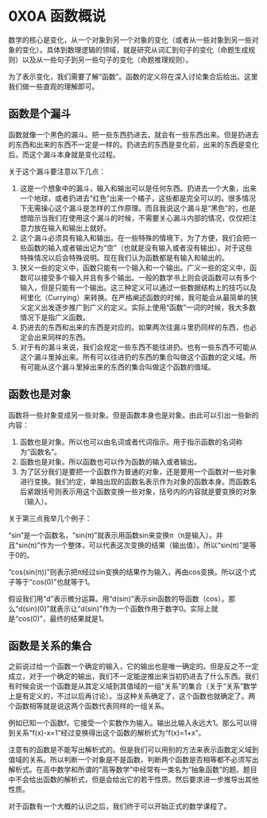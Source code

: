 # 0X0A 函数概说

数学的核心是变化，从一个对象到另一个对象的变化（或者从一些对象到另一些对象的变化）。具体到数理逻辑的领域，就是研究从词汇到句子的变化（命题生成规则）以及从一些句子到另一些句子的变化（命题推理规则）。

为了表示变化，我们需要了解“函数”。函数的定义将在深入讨论集合后给出。这里我们做一些直观的理解即可。

## 函数是个漏斗

函数就像一个黑色的漏斗。把一些东西扔进去，就会有一些东西出来。但是扔进去的东西和出来的东西不一定是一样的。扔进去的东西是变化前，出来的东西是变化后。而这个漏斗本身就是变化过程。

关于这个漏斗要注意以下几点：

1. 这是一个想象中的漏斗，输入和输出可以是任何东西。扔进去一个大象，出来一个地球，或者扔进去“红色”出来一个橘子，这些都是完全可以的。很多情况下无需操心这个漏斗是怎样的工作原理。而且我说这个漏斗是“黑色”的，也是想暗示当我们在使用这个漏斗的时候，不需要关心漏斗内部的情况，仅仅把注意力放在输入和输出上就好。
1. 这个漏斗必须具有输入和输出。在一些特殊的情境下，为了方便，我们会把一些函数的输入或者输出记为“空”（也就是没有输入或者没有输出）。对于这些特殊情况以后会特殊说明。现在我们认为函数都是有输入和输出的。
1. 狭义一些的定义中，函数只能有一个输入和一个输出。广义一些的定义中，函数可以接受多个输入并且有多个输出。一般的数学书上则会说函数可以有多个输入，但是只能有一个输出。这三种定义可以通过一些数据结构上的技巧以及柯里化（Currying）来转换。在严格阐述函数的时候，我可能会从最简单的狭义定义出发逐步推广到广义的定义。实际上使用“函数”一词的时候，我大多数情况下是指广义函数。
1. 扔进去的东西和出来的东西是对应的。如果两次往漏斗里扔同样的东西，也必定会出来同样的东西。
1. 对于有的漏斗来说，我们会规定一些东西不能往进扔。也有一些东西不可能从这个漏斗里掉出来。所有可以往进扔的东西的集合叫做这个函数的定义域。所有可能从这个漏斗里掉出来的东西的集合叫做这个函数的值域。

## 函数也是对象

函数将一些对象变成另一些对象。但是函数本身也是对象。由此可以引出一些新的内容：

1. 函数也是对象。所以也可以由名词或者代词指示。用于指示函数的名词称为“函数名”。
1. 函数也是对象。所以函数也可以作为函数的输入或者输出。
1. 为了区分我们是要把一个函数作为普通的对象，还是要用一个函数对一些对象进行变换。我们约定，单独出现的函数名表示作为对象的函数本身。而函数名后紧跟括号则表示用这个函数变换一些对象，括号内的内容就是要变换的对象（输入）。

关于第三点我举几个例子：

“sin”是一个函数名，“sin(π)”就表示用函数sin来变换π（π是输入）。并且“sin(π)”作为一个整体，可以代表这次变换的结果（输出值）。所以“sin(π)”是等于0的。

“cos(sin(π))”则表示把π经过sin变换的结果作为输入，再由cos变换。所以这个式子等于“cos(0)”也就等于1。

假设我们用“d”表示微分运算。用“d(sin)”表示sin函数的导函数（cos）。那么“d(sin)(0)”就表示让“d(sin)”作为一个函数作用于数字0。实际上就是“cos(0)”，最终的结果就是1。

## 函数是关系的集合

之前说过给一个函数一个确定的输入，它的输出也是唯一确定的。但是反之不一定成立，对于一个确定的输出，我们不一定能逆推出来当初扔进去了什么东西。我们有时候会说一个函数是从其定义域到其值域的一组“关系”的集合（关于“关系”数学上是有定义的，不过以后再讨论）。当这种关系确定了，这个函数也就确定了。两个函数相等就是说这两个函数代表同样的一组关系。

例如已知一个函数f。它接受一个实数作为输入。输出比输入永远大1。那么可以得到关系“f(x)-x=1”经过变换得出这个函数的解析式为“f(x)=1+x”。

注意有的函数是不能写出解析式的。但是我们可以用别的方法来表示函数定义域到值域的关系。所以判断一个对象是不是函数，判断两个函数是否相等都不必须写出解析式。在高中数学和所谓的“高等数学”中经常有一类名为“抽象函数”的题。题目中不会给出函数的解析式，但是会给出它的若干性质。然后要求进一步推导出其他性质。

对于函数有一个大概的认识之后，我们终于可以开始正式的数学课程了。